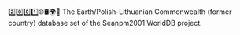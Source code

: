 2️⃣️0️⃣️0️⃣️1️⃣️🌐️🛢️🌍️🏴️ The Earth/Polish-Lithuanian Commonwealth (former country) database set of the Seanpm2001 WorldDB project.
